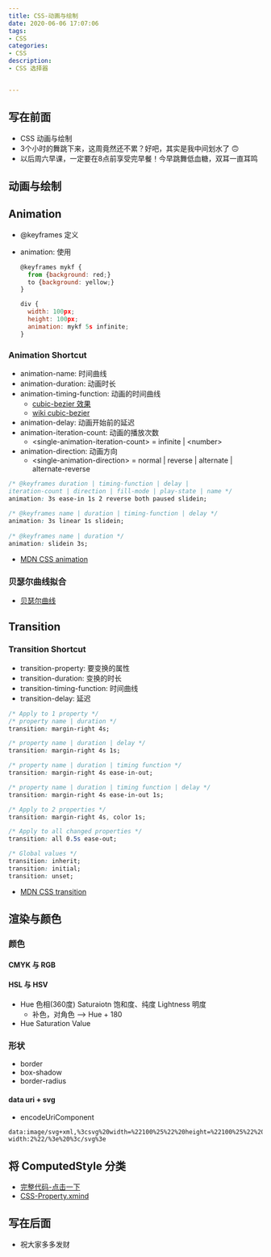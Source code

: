 ```yaml
---
title: CSS-动画与绘制
date: 2020-06-06 17:07:06
tags: 
- CSS
categories:
- CSS
description:
- CSS 选择器


---
```



<style  type="text/css">
.lx-entry a {
    color: #191919;
    padding: 2px 0 1px 0;
    text-decoration: none;
    background-image: linear-gradient( transparent 0%, transparent calc(50% - 9px), rgba(247,65,65,.761) calc(50% - 9px), rgba(247,65,65,.761) 100% );
    transition: background-position 120ms ease-in-out, padding 120ms ease-in-out;
    background-size: 100% 200%;
    background-position: 0 0;
    word-break: break-word;
}

.lx-entry a:hover {
  background-image: linear-gradient( transparent 0%, transparent calc(50% - 9px), rgba(247,65,65,.761) calc(50% - 9px), rgba(247,65,65,.761) 100% );
  background-position: 0 100%;
}

.post-button a:hover {
  background-image: linear-gradient( transparent 0%, transparent calc(50% - 9px), transparent calc(50% - 9px), transparent 100% ) !important;
  background-position: 0 100% !important;
  outline: none !important;
  text-decoration: none !important;
}
</style>



## 写在前面
- CSS 动画与绘制
- 3个小时的舞跳下来，这周竟然还不累？好吧，其实是我中间划水了 🙃
- 以后周六早课，一定要在8点前享受完早餐！今早跳舞低血糖，双耳一直耳鸣

<!-- more -->





## 动画与绘制


## Animation
- @keyframes 定义
- animation: 使用

	```javascript
	@keyframes mykf {
	  from {background: red;}
	  to {background: yellow;}
	}
	
	div {
	  width: 100px;
	  height: 100px;
	  animation: mykf 5s infinite;
	}
	```
	
### Animation Shortcut
- animation-name: 时间曲线
- animation-duration: 动画时长
- animation-timing-function: 动画的时间曲线
	- [cubic-bezier 效果](https://cubic-bezier.com/#.17,.67,.83,.67)
	- [wiki cubic-bezier](https://zh.wikipedia.org/wiki/%E8%B2%9D%E8%8C%B2%E6%9B%B2%E7%B7%9A)
- animation-delay: 动画开始前的延迟
- animation-iteration-count: 动画的播放次数
	- &lt;single-animation-iteration-count&gt; = infinite | &lt;number&gt;
- animation-direction: 动画方向
	- &lt;single-animation-direction&gt; = normal | reverse | alternate | alternate-reverse

	

```css
/* @keyframes duration | timing-function | delay | 
iteration-count | direction | fill-mode | play-state | name */
animation: 3s ease-in 1s 2 reverse both paused slidein;
	
/* @keyframes name | duration | timing-function | delay */
animation: 3s linear 1s slidein;
	
/* @keyframes name | duration */
animation: slidein 3s;
```
- [MDN CSS animation](https://developer.mozilla.org/en-US/docs/Web/CSS/animation)

### 贝瑟尔曲线拟合
- [贝瑟尔曲线](https://cubic-bezier.com/#.17,.67,.83,.67)


## Transition
### Transition Shortcut
- transition-property: 要变换的属性
- transition-duration: 变换的时长
- transition-timing-function: 时间曲线
- transition-delay: 延迟

```css
/* Apply to 1 property */
/* property name | duration */
transition: margin-right 4s;

/* property name | duration | delay */
transition: margin-right 4s 1s;

/* property name | duration | timing function */
transition: margin-right 4s ease-in-out;

/* property name | duration | timing function | delay */
transition: margin-right 4s ease-in-out 1s;

/* Apply to 2 properties */
transition: margin-right 4s, color 1s;

/* Apply to all changed properties */
transition: all 0.5s ease-out;

/* Global values */
transition: inherit;
transition: initial;
transition: unset;
```
- [MDN CSS transition](https://developer.mozilla.org/en-US/docs/Web/CSS/transition)



## 渲染与颜色

### 颜色
#### CMYK 与 RGB
#### HSL 与 HSV
- Hue 色相(360度) Saturaiotn 饱和度、纯度 Lightness 明度
	- 补色，对角色 --> Hue + 180
- Hue Saturation Value

### 形状
- border
- box-shadow
- border-radius

#### data uri + svg
- encodeUriComponent

```
data:image/svg+xml,%3csvg%20width=%22100%25%22%20height=%22100%25%22%20version=%221.1%22%20xmlns=%22http://www.w3.org/2000/svg%22%3e%3cellipse%20cx=%22300%22%20cy=%22150%22%20rx=%22200%22%20ry=%2280%22%20style=%22fill:rgb(200,100,50);%20stroke:rgb(0,0,100);stroke-width:2%22/%3e%20%3c/svg%3e
```


## 将 ComputedStyle 分类
- [完整代码-点击一下](https://github.com/Ele-Peng/toy-browser/blob/master/crawler.html)
- [CSS-Property.xmind](https://github.com/Ele-Peng/Frontend-01-Template/blob/master/week09/CSS-Property.xmind)





## 写在后面
- 祝大家多多发财
